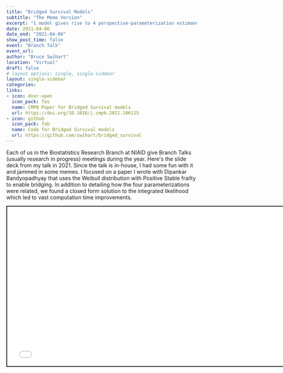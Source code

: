 ```yaml
---
title: "Bridged Survival Models"
subtitle: "The Meme Version"
excerpt: "1 model gives rise to 4 perspective-parameterization estimands: conditional hazard ratio, marginal hazard ratio, conditional acceleration factor, marginal acceleration factor"
date: 2021-04-06
date_end: "2021-04-06"
show_post_time: false
event: "Branch Talk"
event_url: 
author: "Bruce Swihart"
location: "Virtual"
draft: false
# layout options: single, single-sidebar
layout: single-sidebar
categories:
links:
- icon: door-open
  icon_pack: fas
  name: CMPB Paper for Bridged Survival models
  url: https://doi.org/10.1016/j.cmpb.2021.106115
- icon: github
  icon_pack: fab
  name: Code for Bridged Survival models
  url: https://github.com/swihart/bridged_survival
---
```


Each of us in the Biostatistics Research Branch at NIAID give Branch Talks (usually research in progress) meetings during the year.  Here's the slide deck from my talk in 2021. Since the talk is in-house, I had some fun with it and jammed in some memes. I focused on a paper I wrote with Dipankar Bandyopadhyay that uses the Weibull distribution with Positive Stable frailty to enable bridging.  In addition to detailing how the four parameterizations were related, we found a closed form solution to the integrated likelihood which led to vast computation time improvements.

<div class="shareagain" style="min-width:300px;margin:1em auto;">
<iframe src="/slides/swihart_brb_talk_2021_04_06_vWeb.pdf" width="752" height="423" style="border:2px solid currentColor;" loading="lazy" allowfullscreen></iframe>
<script>fitvids('.shareagain', {players: 'iframe'});</script>
</div>
